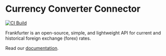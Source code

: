 # Currency Converter Connector

[![CI Build](https://github.com/axonivy-market/currency-converter-connector/actions/workflows/ci.yml/badge.svg)](https://github.com/axonivy-market/currency-converter-connector/actions/workflows/ci.yml)

Frankfurter is an open-source, simple, and lightweight API for current and historical foreign exchange (forex) rates.

Read our [documentation](currency-converter-connector-product/README.md).
